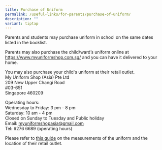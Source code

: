 ```yaml
---
title: Purchase of Uniform
permalink: /useful-links/for-parents/purchase-of-uniform/
description: ""
variant: tiptap
---
```

<p>Parents and students may purchase uniform in school on the same dates
listed in the booklist.</p>
<p>Parents may also purchase the child/ward’s uniform online at <a href="https://www.myuniformshop.com.sg/" rel="noopener nofollow" target="_blank">https://www.myuniformshop.com.sg/</a>&nbsp;and
you can have it delivered to your home.</p>
<p></p>
<p>You may also purchase your child's uniform at their retail outlet.
<br>My Uniform Shop (Asia) Pte Ltd
<br>209 New Upper Changi Road
<br>#03-651
<br>Singapore 460209</p>
<p>Operating hours:
<br>Wednesday to Friday: 3 pm - 8 pm
<br>Saturday: 10 am - 4 pm
<br>Closed on Sunday to Tuesday and Public holiday
<br>Email: <a href="mailto:myuniformshopasia@gmail.com" rel="noopener noreferrer nofollow" target="_blank">myuniformshopasia@gmail.com</a>
<br>Tel: 6276 6689 (operating hours)</p>
<p>Please refer to&nbsp;<a href="/files/Useful%20Links/For%20Parents/001%20My%20Uniform%20Shop%20ASIA%20Pte%20Ltd%20-%20General%20Guide%20for%20Online%20Purchase%20%20Booking%20Updated%20Oct%202021.pdf" rel="noopener noreferrer nofollow" target="_blank">this guide</a>&nbsp;on
the measurements of the uniform and the location of their retail outlet.</p>